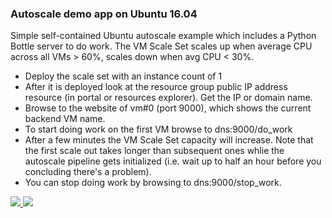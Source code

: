 ### Autoscale demo app on Ubuntu 16.04 ###

Simple self-contained Ubuntu autoscale example which includes a Python Bottle server to do work. The VM Scale Set scales up when average CPU across all VMs > 60%, scales down when avg CPU < 30%.

- Deploy the scale set with an instance count of 1 
- After it is deployed look at the resource group public IP address resource (in portal or resources explorer). Get the IP or domain name.
- Browse to the website of vm#0 (port 9000), which shows the current backend VM name.
- To start doing work on the first VM browse to dns:9000/do_work
- After a few minutes the VM Scale Set capacity will increase. Note that the first scale out takes longer than subsequent ones whlie the autoscale pipeline gets initialized (i.e. wait up to half an hour before you concluding there's a problem).
- You can stop doing work by browsing to dns:9000/stop_work.

<a href="https://portal.azure.com/#create/Microsoft.Template/uri/https%3A%2F%2Fraw.githubusercontent.com%2FAzure%2Fazure-quickstart-templates%2Fmaster%2F201-vmss-bottle-autoscale%2Fazuredeploy.json" target="_blank">
    <img src="http://azuredeploy.net/deploybutton.png"/>
</a>
<a href="http://armviz.io/#/?load=https%3A%2F%2Fraw.githubusercontent.com%2FAzure%2Fazure-quickstart-templates%2Fmaster%2F201-vmss-bottle-autoscale%2Fazuredeploy.json" target="_blank">
    <img src="http://armviz.io/visualizebutton.png"/>
</a>

